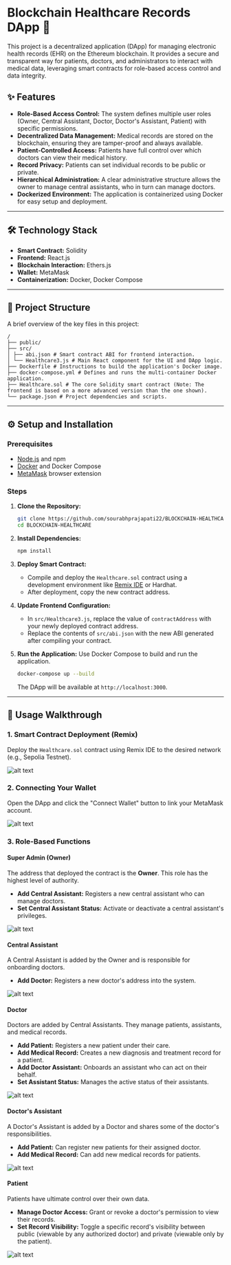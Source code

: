 # Blockchain Healthcare Records DApp 🏥

This project is a decentralized application (DApp) for managing electronic health records (EHR) on the Ethereum blockchain. It provides a secure and transparent way for patients, doctors, and administrators to interact with medical data, leveraging smart contracts for role-based access control and data integrity.

## ✨ Features

  * **Role-Based Access Control:** The system defines multiple user roles (Owner, Central Assistant, Doctor, Doctor's Assistant, Patient) with specific permissions.
  * **Decentralized Data Management:** Medical records are stored on the blockchain, ensuring they are tamper-proof and always available.
  * **Patient-Controlled Access:** Patients have full control over which doctors can view their medical history.
  * **Record Privacy:** Patients can set individual records to be public or private.
  * **Hierarchical Administration:** A clear administrative structure allows the owner to manage central assistants, who in turn can manage doctors.
  * **Dockerized Environment:** The application is containerized using Docker for easy setup and deployment.

-----

## 🛠️ Technology Stack

  * **Smart Contract:** Solidity
  * **Frontend:** React.js
  * **Blockchain Interaction:** Ethers.js
  * **Wallet:** MetaMask
  * **Containerization:** Docker, Docker Compose

-----

## 📂 Project Structure

A brief overview of the key files in this project:

```
/
├── public/
├── src/
│ ├── abi.json # Smart contract ABI for frontend interaction.
│ └── Healthcare3.js # Main React component for the UI and DApp logic.
├── Dockerfile # Instructions to build the application's Docker image.
├── docker-compose.yml # Defines and runs the multi-container Docker application.
├── Healthcare.sol # The core Solidity smart contract (Note: The frontend is based on a more advanced version than the one shown).
└── package.json # Project dependencies and scripts.
```

-----

## ⚙️ Setup and Installation

### Prerequisites

  * [Node.js](https://nodejs.org/) and npm
  * [Docker](https://www.docker.com/) and Docker Compose
  * [MetaMask](https://metamask.io/) browser extension

### Steps

1.  **Clone the Repository:**

    ```bash
    git clone https://github.com/sourabhprajapati22/BLOCKCHAIN-HEALTHCARE.git
    cd BLOCKCHAIN-HEALTHCARE
    ```

2.  **Install Dependencies:**

    ```bash
    npm install
    ```

3.  **Deploy Smart Contract:**

      * Compile and deploy the `Healthcare.sol` contract using a development environment like [Remix IDE](https://remix.ethereum.org/) or Hardhat.
      * After deployment, copy the new contract address.

4.  **Update Frontend Configuration:**

      * In `src/Healthcare3.js`, replace the value of `contractAddress` with your newly deployed contract address.
      * Replace the contents of `src/abi.json` with the new ABI generated after compiling your contract.

5.  **Run the Application:**
    Use Docker Compose to build and run the application.

    ```bash
    docker-compose up --build
    ```

    The DApp will be available at `http://localhost:3000`.

-----

## 📖 Usage Walkthrough

### 1\. Smart Contract Deployment (Remix)

Deploy the `Healthcare.sol` contract using Remix IDE to the desired network (e.g., Sepolia Testnet).

![alt text](public/remix_code.png)

### 2\. Connecting Your Wallet

Open the DApp and click the "Connect Wallet" button to link your MetaMask account.

![alt text](public/metamask.png)

### 3\. Role-Based Functions

#### **Super Admin (Owner)**

The address that deployed the contract is the **Owner**. This role has the highest level of authority.

  * **Add Central Assistant:** Registers a new central assistant who can manage doctors.
  * **Set Central Assistant Status:** Activate or deactivate a central assistant's privileges.

![alt text](public/Central.png)

#### **Central Assistant**

A Central Assistant is added by the Owner and is responsible for onboarding doctors.

  * **Add Doctor:** Registers a new doctor's address into the system.

![alt text](<public/central assistant.png>)

#### **Doctor**

Doctors are added by Central Assistants. They manage patients, assistants, and medical records.

  * **Add Patient:** Registers a new patient under their care.
  * **Add Medical Record:** Creates a new diagnosis and treatment record for a patient.
  * **Add Doctor Assistant:** Onboards an assistant who can act on their behalf.
  * **Set Assistant Status:** Manages the active status of their assistants.

![alt text](public/Doctor.png)

#### **Doctor's Assistant**

A Doctor's Assistant is added by a Doctor and shares some of the doctor's responsibilities.

  * **Add Patient:** Can register new patients for their assigned doctor.
  * **Add Medical Record:** Can add new medical records for patients.

![alt text](<public/central assistant.png>)

#### **Patient**

Patients have ultimate control over their own data.

  * **Manage Doctor Access:** Grant or revoke a doctor's permission to view their records.
  * **Set Record Visibility:** Toggle a specific record's visibility between public (viewable by any authorized doctor) and private (viewable only by the patient).


![alt text](public/patient.png)
